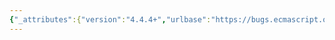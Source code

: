 ```yaml
---
{"_attributes":{"version":"4.4.4+","urlbase":"https://bugs.ecmascript.org/","maintainer":"dherman@mozilla.com"},"bug":{"bug_id":3483,"creation_ts":"2014-12-23 22:47:00 -0800","short_desc":"7.4.9: bad cross-reference","delta_ts":"2015-01-15 16:19:03 -0800","product":"Draft for 6th Edition","component":"editorial issue","version":"Rev 30: December 24, 2014 Draft","rep_platform":"All","op_sys":"All","bug_status":"RESOLVED","resolution":"FIXED","priority":"Normal","bug_severity":"normal","everconfirmed":true,"reporter":{"uid":"jmdyck","name":"Michael Dyck"},"assigned_to":{"uid":"allen","name":"Allen Wirfs-Brock"},"long_desc":[{"commentid":11230,"comment_count":0,"who":{"uid":"jmdyck","name":"Michael Dyck"},"bug_when":"2014-12-23 22:47:30 -0800","thetext":"In 7.4.9 \"CreateCompoundIterator ( iterator1, iterator2 )\",\nstep 5 says:\n    Let next be a new built-in function object as defined in\n        CompoundIterator next (7.4.10.1).\n\nChange \"7.4.10.1\" to \"7.4.9.1\"."},{"commentid":11275,"comment_count":1,"who":{"uid":"allen","name":"Allen Wirfs-Brock"},"bug_when":"2014-12-30 16:51:39 -0800","thetext":"fixed in rev31 editor's draft"},{"commentid":11437,"comment_count":2,"who":{"uid":"allen","name":"Allen Wirfs-Brock"},"bug_when":"2015-01-15 16:19:03 -0800","thetext":"In Rev31"}]}}
---
```

